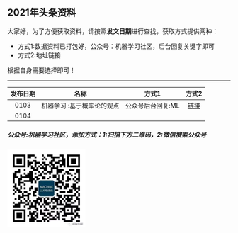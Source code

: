 ## 2021年头条资料

大家好，为了方便获取资料，请按照**发文日期**进行查找，获取方式提供两种：
- 方式1:数据资料已打包好，公众号：机器学习社区，后台回复关键字即可
- 方式2:地址链接

根据自身需要选择即可！

---

| 发布日期 |名称|方式1 |方式2|
| :---------:|:-----------:|:-----------:|:-----------:|
| 0103 |机器学习 :基于概率论的观点|公众号后台回复:ML |[链接](https://github.com/probml/pml-book/releases/download/2020-12-28/pml1-2020-12-28.pdf)|
| 0104 |  |  ||

##### 公众号:**机器学习社区**，添加方式：1:扫描下方二维码，2:微信搜索公众号
<img src="/2021/pic/WechatIMG14.jpeg" width="35%">
